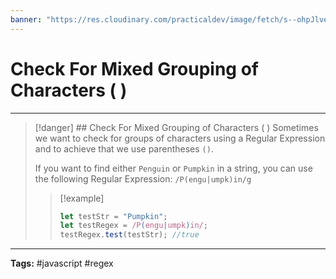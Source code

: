 ```yaml
---
banner: "https://res.cloudinary.com/practicaldev/image/fetch/s--ohpJlve1--/c_imagga_scale,f_auto,fl_progressive,h_420,q_auto,w_1000/https://res.cloudinary.com/drquzbncy/image/upload/v1586605549/javascript_banner_sxve2l.jpg"
---
```

# Check For Mixed Grouping of Characters ( )
<hr> 

> [!danger] ## Check For Mixed Grouping of Characters ( )
> Sometimes we want to check for groups of characters using a Regular Expression and to achieve that we use parentheses `()`.
> 
> If you want to find either `Penguin` or `Pumpkin` in a string, you can use the following Regular Expression: `/P(engu|umpk)in/g`
> 
> > [!example]
> > 
> > ```js
> > let testStr = "Pumpkin";
> > let testRegex = /P(engu|umpk)in/;
> > testRegex.test(testStr); //true
> > ```
> 

<hr>
<b>Tags:</b> #javascript #regex